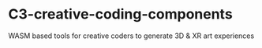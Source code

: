 # C3-creative-coding-components
WASM based tools for creative coders to generate 3D & XR art experiences
